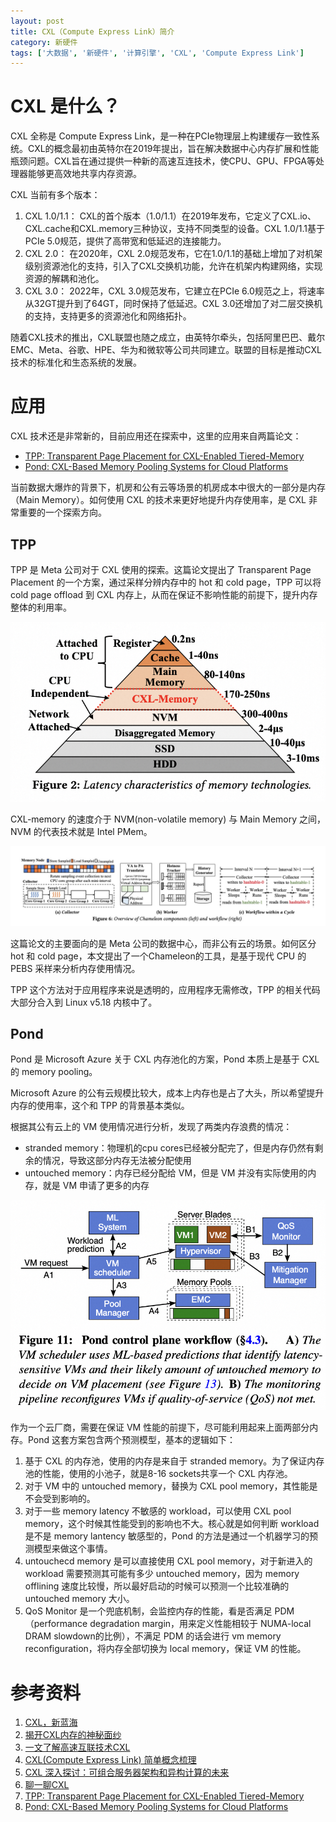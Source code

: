 ```yaml
---
layout: post
title: CXL（Compute Express Link）简介
category: 新硬件
tags: ['大数据', '新硬件', '计算引擎', 'CXL', 'Compute Express Link']
---
```


# CXL 是什么？

CXL 全称是 Compute Express Link，是一种在PCIe物理层上构建缓存一致性系统。CXL的概念最初由英特尔在2019年提出，旨在解决数据中心内存扩展和性能瓶颈问题。CXL旨在通过提供一种新的高速互连技术，使CPU、GPU、FPGA等处理器能够更高效地共享内存资源。

CXL 当前有多个版本：
1. CXL 1.0/1.1： CXL的首个版本（1.0/1.1）在2019年发布，它定义了CXL.io、CXL.cache和CXL.memory三种协议，支持不同类型的设备。CXL 1.0/1.1基于PCIe 5.0规范，提供了高带宽和低延迟的连接能力。
2. CXL 2.0： 在2020年，CXL 2.0规范发布，它在1.0/1.1的基础上增加了对机架级别资源池化的支持，引入了CXL交换机功能，允许在机架内构建网络，实现资源的解耦和池化。
3. CXL 3.0： 2022年，CXL 3.0规范发布，它建立在PCIe 6.0规范之上，将速率从32GT提升到了64GT，同时保持了低延迟。CXL 3.0还增加了对二层交换机的支持，支持更多的资源池化和网络拓扑。

随着CXL技术的推出，CXL联盟也随之成立，由英特尔牵头，包括阿里巴巴、戴尔EMC、Meta、谷歌、HPE、华为和微软等公司共同建立。联盟的目标是推动CXL技术的标准化和生态系统的发展。

# 应用

CXL 技术还是非常新的，目前应用还在探索中，这里的应用来自两篇论文：
* [TPP: Transparent Page Placement for CXL-Enabled Tiered-Memory](https://arxiv.org/pdf/2206.02878.pdf)
* [Pond: CXL-Based Memory Pooling Systems for Cloud Platforms](https://arxiv.org/pdf/2203.00241.pdf)

当前数据大爆炸的背景下，机房和公有云等场景的机房成本中很大的一部分是内存（Main Memory）。如何使用 CXL 的技术来更好地提升内存使用率，是 CXL 非常重要的一个探索方向。

## TPP

TPP 是 Meta 公司对于 CXL 使用的探索。这篇论文提出了 Transparent Page Placement 的一个方案，通过采样分辨内存中的 hot 和 cold page，TPP 可以将 cold page offload 到 CXL 内存上，从而在保证不影响性能的前提下，提升内存整体的利用率。

![memory lantency](/assets/blog/intro-to-cxl/TPP-fig-2.png)

CXL-memory 的速度介于 NVM(non-volatile memory) 与 Main Memory 之间，NVM 的代表技术就是 Intel PMem。


![Chameleon](/assets/blog/intro-to-cxl/TPP-fig-6.jpg)

这篇论文的主要面向的是 Meta 公司的数据中心，而非公有云的场景。如何区分 hot 和 cold page，本文提出了一个Chameleon的工具，是基于现代 CPU 的 PEBS 采样来分析内存使用情况。

TPP 这个方法对于应用程序来说是透明的，应用程序无需修改，TPP 的相关代码大部分合入到 Linux v5.18 内核中了。

## Pond

Pond 是 Microsoft Azure 关于 CXL 内存池化的方案，Pond 本质上是基于 CXL 的 memory pooling。

Microsoft Azure 的公有云规模比较大，成本上内存也是占了大头，所以希望提升内存的使用率，这个和 TPP 的背景基本类似。

根据其公有云上的 VM 使用情况进行分析，发现了两类内存浪费的情况：
* stranded memory：物理机的cpu cores已经被分配完了，但是内存仍然有剩余的情况，导致这部分内存无法被分配使用
* untouched memory：内存已经分配给 VM，但是 VM 并没有实际使用的内存，就是 VM 申请了更多的内存

![Pond](/assets/blog/intro-to-cxl/Pond-fig-11.png)

作为一个云厂商，需要在保证 VM 性能的前提下，尽可能利用起来上面两部分内存。Pond 这套方案包含两个预测模型，基本的逻辑如下：

1. 基于 CXL 的内存池，使用的内存是来自于 stranded memory。为了保证内存池的性能，使用的小池子，就是8-16 sockets共享一个 CXL 内存池。
2. 对于 VM 中的 untouched memory，替换为 CXL pool memory，其性能是不会受到影响的。
3. 对于一些 memory latency 不敏感的 workload，可以使用 CXL pool memory，这个时候其性能受到的影响也不大。核心就是如何判断 workload 是不是 memory lantency 敏感型的，Pond 的方法是通过一个机器学习的预测模型来做这个事情。
4. untouchecd memory 是可以直接使用 CXL pool memory，对于新进入的 workload 需要预测其可能有多少 untouched memory，因为 memory offlining 速度比较慢，所以最好启动的时候可以预测一个比较准确的 untouched memory 大小。
5. QoS Monitor 是一个兜底机制，会监控内存的性能，看是否满足 PDM（performance degradation margin，用来定义性能相较于 NUMA-local DRAM slowdown的比例），不满足 PDM 的话会进行 vm memory reconfiguration，将内存全部切换为 local memory，保证 VM 的性能。

# 参考资料

1. [CXL，新蓝海](https://36kr.com/p/2487688683116672)
2. [揭开CXL内存的神秘面纱](https://36kr.com/p/2210270994494850)
3. [一文了解高速互联技术CXL](https://www.sdnlab.com/26401.html)
4. [CXL(Compute Express Link) 简单概念梳理](https://zhuanlan.zhihu.com/p/629244470)
5. [CXL 深入探讨：可组合服务器架构和异构计算的未来](https://zhuanlan.zhihu.com/p/628518077)
6. [聊一聊CXL](https://zhuanlan.zhihu.com/p/466870704)
7. [TPP: Transparent Page Placement for CXL-Enabled Tiered-Memory](https://arxiv.org/pdf/2206.02878.pdf)
8. [Pond: CXL-Based Memory Pooling Systems for Cloud Platforms](https://arxiv.org/pdf/2203.00241.pdf)